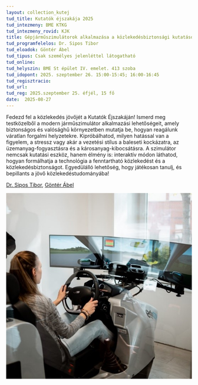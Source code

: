 ```yaml
---
layout: collection_kutej
tud_title: Kutatók éjszakája 2025
tud_intezmeny: BME KTKG
tud_intezmeny_rovid: KJK
title: Gépjárműszimulátorok alkalmazása a közlekedésbiztonsági kutatásokban
tud_programfelelos: Dr. Sipos Tibor 
tud_eloadok: Göntér Ábel
tud_tipus: Csak személyes jelenléttel látogatható
tud_online: 
tud_helyszin: BME St épület IV. emelet. 413 szoba
tud_idopont: 2025. szeptember 26. 15:00-15:45; 16:00-16:45
tud_regisztracio: 
tud_url: 
tud_reg: 2025.szeptember 25. éfjél, 15 fő
date:  2025-08-27
---
```


Fedezd fel a közlekedés jövőjét a Kutatók Éjszakáján! Ismerd meg testközelből a modern járműszimulátor alkalmazási lehetőségeit, amely biztonságos és valósághű környezetben mutatja be, hogyan reagálunk váratlan forgalmi helyzetekre. Kipróbálhatod, milyen hatással van a figyelem, a stressz vagy akár a vezetési stílus a baleseti kockázatra, az üzemanyag-fogyasztásra és a károsanyag-kibocsátásra. A szimulátor nemcsak kutatási eszköz, hanem élmény is: interaktív módon láthatod, hogyan formálhatja a technológia a fenntartható közlekedést és a közlekedésbiztonságot. 
Egyedülálló lehetőség, hogy játékosan tanulj, és bepillants a jövő közlekedéstudományába!

[Dr. Sipos Tibor](https://tudprog.bme.hu/kutatok_ejszakaja/profilok/sipos_tibor), [Göntér Ábel](https://tudprog.bme.hu/kutatok_ejszakaja/profilok/gonter_abel)

![Gépjárműszimulátorok alkalmazása a közlekedésbiztonsági kutatásokban](../2025/images/gepjarmuszimulatorok-alkalmazasa-a-kozlekedesbiztonsagi-kutatasokban.jpg)
